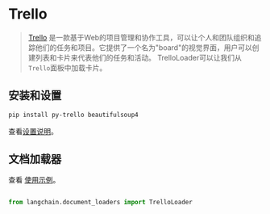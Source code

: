 # Trello

>[Trello](https://www.atlassian.com/software/trello) 是一款基于Web的项目管理和协作工具，可以让个人和团队组织和追踪他们的任务和项目。它提供了一个名为\"board\"的视觉界面，用户可以创建列表和卡片来代表他们的任务和活动。
>TrelloLoader可以让我们从`Trello`面板中加载卡片。


## 安装和设置

```bash
pip install py-trello beautifulsoup4

```


查看[设置说明](../modules/indexes/document_loaders/examples/trello.ipynb)。


## 文档加载器

查看 [使用示例](../modules/indexes/document_loaders/examples/trello.ipynb)。

```python

from langchain.document_loaders import TrelloLoader

```

